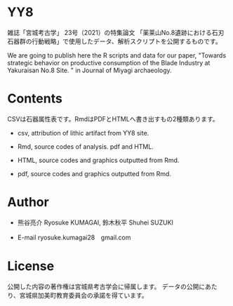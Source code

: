# YY8

雑誌「宮城考古学」 23号（2021）の特集論文
「薬莱山No.8遺跡における石刃石器群の行動戦略」で使用したデータ、解析スクリプトを公開するものです。

We are going to publish here the R scripts and data for our paper,  "Towards strategic behavior on productive consumption of  the Blade Industry at Yakuraisan No.8 Site. " in Journal of Miyagi archaeology.

# Contents
CSVは石器属性表です。RmdはPDFとHTMLへ書き出すもの2種類あります。
* csv, attribution of lithic artifact from YY8 site.

* Rmd, source codes of analysis. pdf and HTML.

* HTML, source codes and graphics outputted from Rmd.

* pdf, source codes and graphics outputted from Rmd.

# Author
* 熊谷亮介 Ryosuke KUMAGAI, 鈴木秋平 Shuhei SUZUKI

* E-mail ryosuke.kumagai28　gmail.com

# License
公開した内容の著作権は宮城県考古学会に帰属します。
データの公開にあたり、宮城県加美町教育委員会の承諾を得ています。
